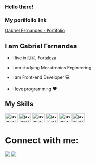 ### Hello there!
### My portifolio link

<a href="https://gabrielfernandescode.netlify.app/" target="_blank">Gabriel Fernandes - Portifólio</a>

## I am Gabriel Fernandes
- I live in :brazil:, Fortaleza
- I am studying Mecatronics Engineering
- I am Front-end Developer :computer:

- I love programming :heart:

## My Skills
<img alt="javascript" height="30" width="40" src="https://cdn.jsdelivr.net/gh/devicons/devicon/icons/html5/html5-original.svg" /> <img alt="javascript" height="30" width="40" src="https://cdn.jsdelivr.net/gh/devicons/devicon/icons/css3/css3-original.svg" /> <img alt="javascript" height="30" width="40" src="https://cdn.jsdelivr.net/gh/devicons/devicon/icons/javascript/javascript-original.svg" /> <img alt="javascript" height="30" width="40" src="https://cdn.jsdelivr.net/gh/devicons/devicon/icons/bootstrap/bootstrap-original.svg" /> <img alt="javascript" height="30" width="40"  src="https://cdn.jsdelivr.net/gh/devicons/devicon/icons/react/react-original.svg" /> <img alt="javascript" height="30" width="40" src="https://cdn.jsdelivr.net/gh/devicons/devicon/icons/python/python-original.svg" />

# Connect with me:
<a href="mailto:gabriel.assuncao.fernandes07@aluno.ifce.edu.br" target="_blank">
    <img src="https://img.shields.io/badge/Gmail-D14836?style=for-the-badge&amp;logo=gmail&amp;logoColor=white">
</a> <a href="https://www.linkedin.com/in/gabriel-assun%C3%A7%C3%A3o-fernandes-0b1148200/" target="_blank">
    <img src="https://img.shields.io/badge/LinkedIn-0077B5?style=for-the-badge&amp;logo=linkedin&amp;logoColor=white" />
</a>
